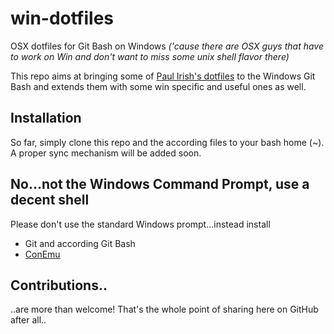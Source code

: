 win-dotfiles
============

OSX dotfiles for Git Bash on Windows
_('cause there are OSX guys that have to work on Win and don't want to miss some unix shell flavor there)_

This repo aims at bringing some of [Paul Irish's dotfiles](https://github.com/paulirish/dotfiles) to the Windows Git Bash and extends them with some win specific and useful ones as well.

## Installation

So far, simply clone this repo and the according files to your bash home (~). A proper sync mechanism will be added soon.

## No...not the Windows Command Prompt, use a decent shell

Please don't use the standard Windows prompt...instead install

- Git and according Git Bash
- [ConEmu](https://code.google.com/p/conemu-maximus5/)

## Contributions..

..are more than welcome! That's the whole point of sharing here on GitHub after all..
